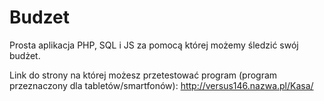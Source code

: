 # Budzet
Prosta aplikacja PHP, SQL i JS za pomocą której możemy śledzić swój budżet. 

Link do strony na której możesz przetestować program (program przeznaczony dla tabletów/smartfonów): http://versus146.nazwa.pl/Kasa/
